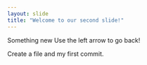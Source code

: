 ```yaml
---
layout: slide
title: "Welcome to our second slide!"
---
```

Something new
Use the left arrow to go back!

Create a file and my first commit.
